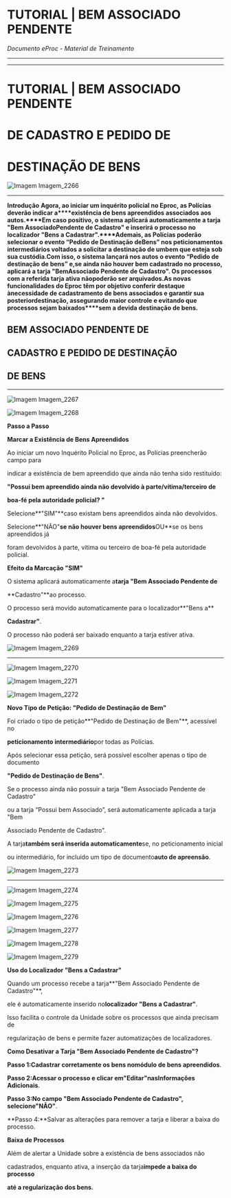 # TUTORIAL | BEM ASSOCIADO PENDENTE

*Documento eProc - Material de Treinamento*

---

---

# TUTORIAL | BEM ASSOCIADO PENDENTE

# DE CADASTRO E PEDIDO DE

# DESTINAÇÃO DE BENS

![Imagem Imagem_2266](../imgs/Imagem_2266.png)


---

**Introdução**
**Agora, ao iniciar um inquérito policial no Eproc, as Polícias deverão indicar a****existência de bens apreendidos associados aos autos.****Em caso positivo, o sistema aplicará automaticamente a tarja "**Bem Associado********Pendente de Cadastro**" e inserirá o processo no localizador "Bens a Cadastrar".****Ademais, as Polícias poderão selecionar o evento “**Pedido de Destinação de********Bens**” nos peticionamentos intermediários voltados a solicitar a destinação de um****bem que esteja sob sua custódia.****Com isso, o sistema lançará nos autos o evento “Pedido de destinação de bens” e,****se ainda não houver bem cadastrado no processo, aplicará a tarja "Bem****Associado Pendente de Cadastro". Os processos com a referida tarja ativa não****poderão ser arquivados.****As novas funcionalidades do Eproc têm por objetivo conferir destaque à****necessidade de cadastramento de bens associados e garantir sua posterior****destinação, assegurando maior controle e evitando que processos sejam baixados****sem a devida destinação de bens.**
## BEM ASSOCIADO PENDENTE DE

## CADASTRO E PEDIDO DE DESTINAÇÃO

## DE BENS


---

![Imagem Imagem_2267](../imgs/Imagem_2267.png)

![Imagem Imagem_2268](../imgs/Imagem_2268.png)

**Passo a Passo**

**Marcar a Existência de Bens Apreendidos**

Ao iniciar um novo Inquérito Policial no Eproc, as Polícias preencherão campo para

indicar a existência de bem apreendido que ainda não tenha sido restituído:

**"Possui bem apreendido ainda não devolvido à parte/vítima/terceiro de**

**boa-fé pela autoridade policial? "**

Selecione**"SIM"**caso existam bens apreendidos ainda não devolvidos.

Selecione**"NÃO"**se não houver bens apreendidos**OU**se os bens apreendidos já

foram devolvidos à parte, vítima ou terceiro de boa-fé pela autoridade policial.

**Efeito da Marcação "SIM"**

O sistema aplicará automaticamente a**tarja "Bem Associado Pendente de**

**Cadastro"**ao processo.

O processo será movido automaticamente para o localizador**"Bens a**

**Cadastrar"**.

O processo não poderá ser baixado enquanto a tarja estiver ativa.

![Imagem Imagem_2269](../imgs/Imagem_2269.png)


---

![Imagem Imagem_2270](../imgs/Imagem_2270.png)

![Imagem Imagem_2271](../imgs/Imagem_2271.png)

![Imagem Imagem_2272](../imgs/Imagem_2272.png)

**Novo Tipo de Petição: "Pedido de Destinação de Bem"**

Foi criado o tipo de petição**"Pedido de Destinação de Bem"**, acessível no

**peticionamento intermediário**por todas as Polícias.

Após selecionar essa petição, será possível escolher apenas o tipo de documento

**"Pedido de Destinação de Bens"**.

Se o processo ainda não possuir a tarja "Bem Associado Pendente de Cadastro"

ou a tarja “Possui bem Associado”, será automaticamente aplicada a tarja "Bem

Associado Pendente de Cadastro".

A tarja**também será inserida automaticamente**se, no peticionamento inicial

ou intermediário, for incluído um tipo de documento**auto de apreensão**.

![Imagem Imagem_2273](../imgs/Imagem_2273.png)


---

![Imagem Imagem_2274](../imgs/Imagem_2274.png)

![Imagem Imagem_2275](../imgs/Imagem_2275.png)

![Imagem Imagem_2276](../imgs/Imagem_2276.png)

![Imagem Imagem_2277](../imgs/Imagem_2277.png)

![Imagem Imagem_2278](../imgs/Imagem_2278.png)

![Imagem Imagem_2279](../imgs/Imagem_2279.png)

**Uso do Localizador "Bens a Cadastrar"**

Quando um processo recebe a tarja**"Bem Associado Pendente de Cadastro"**,

ele é automaticamente inserido no**localizador "Bens a Cadastrar"**.

Isso facilita o controle da Unidade sobre os processos que ainda precisam de

regularização de bens e permite fazer automatizações de localizadores.

**Como Desativar a Tarja "Bem Associado Pendente de Cadastro"?**

**Passo 1:**Cadastrar corretamente os bens no**módulo de bens apreendidos**.

**Passo 2:**Acessar o processo e clicar em**"Editar"**nas**Informações Adicionais**.

**Passo 3:**No campo "Bem Associado Pendente de Cadastro", selecione**"NÃO"**.

**Passo 4:**Salvar as alterações para remover a tarja e liberar a baixa do processo.

**Baixa de Processos**

Além de alertar a Unidade sobre a existência de bens associados não

cadastrados, enquanto ativa, a inserção da tarja**impede a baixa do processo**

**até a regularização dos bens.**

